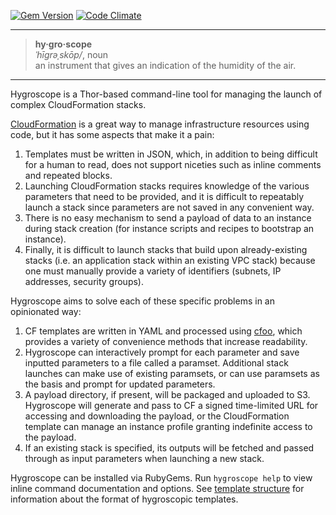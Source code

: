 [![Gem Version](https://badge.fury.io/rb/hygroscope.svg)](http://badge.fury.io/rb/hygroscope)
[![Code Climate](https://codeclimate.com/github/agperson/hygroscope/badges/gpa.svg)](https://codeclimate.com/github/agperson/hygroscope)

- - -

> **hy·gro·scope**<br>
> _ˈhīɡrəˌskōp/_, noun<br>
> an instrument that gives an indication of the humidity of the air.

- - -

Hygroscope is a Thor-based command-line tool for managing the launch of complex CloudFormation stacks.

[CloudFormation](http://aws.amazon.com/cloudformation/) is a great way to manage infrastructure resources using code, but it has some aspects that make it a pain:

1. Templates must be written in JSON, which, in addition to being difficult for a human to read, does not support niceties such as inline comments and repeated blocks.
2. Launching CloudFormation stacks requires knowledge of the various parameters that need to be provided, and it is difficult to repeatably launch a stack since parameters are not saved in any convenient way.
3. There is no easy mechanism to send a payload of data to an instance during stack creation (for instance scripts and recipes to bootstrap an instance).
4. Finally, it is difficult to launch stacks that build upon already-existing stacks (i.e. an application stack within an existing VPC stack) because one must manually provide a variety of identifiers (subnets, IP addresses, security groups).

Hygroscope aims to solve each of these specific problems in an opinionated way:

1. CF templates are written in YAML and processed using [cfoo](https://github.com/drrb/cfoo), which provides a variety of convenience methods that increase readability.
2. Hygroscope can interactively prompt for each parameter and save inputted parameters to a file called a paramset. Additional stack launches can make use of existing paramsets, or can use paramsets as the basis and prompt for updated parameters.
3. A payload directory, if present, will be packaged and uploaded to S3. Hygroscope will generate and pass to CF a signed time-limited URL for accessing and downloading the payload, or the CloudFormation template can manage an instance profile granting indefinite access to the payload.
4. If an existing stack is specified, its outputs will be fetched and passed through as input parameters when launching a new stack.

Hygroscope can be installed via RubyGems. Run `hygroscope help` to view inline command documentation and options.  See [template structure](https://github.com/agperson/hygroscope/wiki/Structure-of-a-Hygroscopic-Template) for information about the format of hygroscopic templates.
